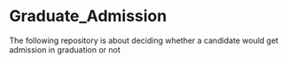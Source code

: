 # Graduate_Admission
The following repository is about deciding whether a candidate would get admission in graduation or not
